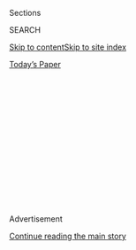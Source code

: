 <div id="app">

<div>

<div>

<div>

<div class="NYTAppHideMasthead css-1q2w90k e1suatyy0">

<div class="section css-ui9rw0 e1suatyy2">

<div class="css-eph4ug er09x8g0">

<div class="css-6n7j50">

</div>

<span class="css-1dv1kvn">Sections</span>

<div class="css-10488qs">

<span class="css-1dv1kvn">SEARCH</span>

</div>

[Skip to content](#site-content)[Skip to site
index](#site-index)

</div>

<div class="css-10698na e1huz5gh0">

</div>

</div>

<div id="masthead-bar-one" class="section hasLinks css-15hmgas e1csuq9d3">

<div class="css-uqyvli e1csuq9d0">

</div>

<div class="css-1uqjmks e1csuq9d1">

</div>

<div class="css-9e9ivx">

[](https://myaccount.nytimes3xbfgragh.onion/auth/login?response_type=cookie&client_id=vi)

</div>

<div class="css-1bvtpon e1csuq9d2">

[Today’s
Paper](https://www.nytimes3xbfgragh.onion/section/todayspaper)

</div>

</div>

</div>

</div>

<div data-aria-hidden="false">

<div id="site-content" data-role="main">

<div>

<div class="css-1aor85t" style="opacity:0.000000001;z-index:-1;visibility:hidden">

<div class="css-1hqnpie">

<div class="css-epjblv">

<span class="css-17xtcya">[Opinion](/section/opinion)</span><span class="css-x15j1o">|</span><span class="css-fwqvlz">The
Court-Martial of Donald J.
Trump</span>

</div>

<div class="css-k008qs">

<div class="css-1iwv8en">

<span class="css-18z7m18"></span>

<div>

</div>

</div>

<span class="css-1n6z4y">https://nyti.ms/2B46slP</span>

<div class="css-1705lsu">

<div class="css-4xjgmj">

<div class="css-4skfbu" data-role="toolbar" data-aria-label="Social Media Share buttons, Save button, and Comments Panel with current comment count" data-testid="share-tools">

  - 
  - 
  - 
  - 
    
    <div class="css-6n7j50">
    
    </div>

  - 
  - 

</div>

</div>

</div>

</div>

</div>

</div>

<div id="NYT_TOP_BANNER_REGION" class="css-13pd83m">

</div>

<div id="top-wrapper" class="css-1sy8kpn">

<div id="top-slug" class="css-l9onyx">

Advertisement

</div>

[Continue reading the main
story](#after-top)

<div class="ad top-wrapper" style="text-align:center;height:100%;display:block;min-height:250px">

<div id="top" class="place-ad" data-position="top" data-size-key="top">

</div>

</div>

<div id="after-top">

</div>

</div>

<div>

<div class="css-v5btjw etb61u70">

<div class="css-v05ibm etb61u71">

[Opinion](/section/opinion)

</div>

</div>

<div id="sponsor-wrapper" class="css-1hyfx7x">

<div id="sponsor-slug" class="css-19vbshk">

Supported by

</div>

[Continue reading the main
story](#after-sponsor)

<div id="sponsor" class="ad sponsor-wrapper" style="text-align:center;height:100%;display:block">

</div>

<div id="after-sponsor">

</div>

</div>

<div class="css-186x18t">

</div>

<div class="css-1vkm6nb ehdk2mb0">

# The Court-Martial of Donald J. Trump

</div>

The intensifying rift between the military and the president demands
attention.

<div class="css-18e8msd">

<div class="css-vp77d3 epjyd6m0">

<div class="css-1p10dcb ey68jwv0" data-aria-hidden="true">

[![Frank
Bruni](https://static01.graylady3jvrrxbe.onion/images/2018/04/03/opinion/frank-bruni/frank-bruni-thumbLarge.png
"Frank Bruni")](https://www.nytimes3xbfgragh.onion/by/frank-bruni)

</div>

<div class="css-1baulvz">

By [<span class="css-1baulvz last-byline" itemprop="name">Frank
Bruni</span>](https://www.nytimes3xbfgragh.onion/by/frank-bruni)

<div class="css-8atqhb">

Opinion Columnist

</div>

</div>

</div>

  - June 15,
    2020

  - 
    
    <div class="css-4xjgmj">
    
    <div class="css-d8bdto" data-role="toolbar" data-aria-label="Social Media Share buttons, Save button, and Comments Panel with current comment count" data-testid="share-tools">
    
      - 
      - 
      - 
      - 
        
        <div class="css-6n7j50">
        
        </div>
    
      - 
      - 
    
    </div>
    
    </div>

</div>

<div class="css-79elbk" data-testid="photoviewer-wrapper">

<div class="css-z3e15g" data-testid="photoviewer-wrapper-hidden">

</div>

<div class="css-1a48zt4 ehw59r15" data-testid="photoviewer-children">

![<span class="css-16f3y1r e13ogyst0" data-aria-hidden="true">President
Trump delivering the commencement address at the United States Military
Academy in West Point, N.Y., on
Saturday.</span><span class="css-cnj6d5 e1z0qqy90" itemprop="copyrightHolder"><span class="css-1ly73wi e1tej78p0">Credit...</span><span><span>Anna
Moneymaker/The New York
Times</span></span></span>](https://static01.graylady3jvrrxbe.onion/images/2020/06/15/opinion/15Bruni/merlin_173507868_b9ad2a5c-2264-4b5f-8a41-593475393afc-articleLarge.jpg?quality=75&auto=webp&disable=upscale)

</div>

</div>

</div>

<div class="section meteredContent css-1r7ky0e" name="articleBody" itemprop="articleBody">

<div class="css-1fanzo5 StoryBodyCompanionColumn">

<div class="css-53u6y8">

The first time I saw President Trump referred to as “[Cadet Bone
Spurs](https://www.cnn.com/2018/02/06/politics/tammy-duckworth-cadet-bone-spurs/index.html)”
I laughed, the second time I smiled and the third time I cringed. It’s
an apt slur, but it lumps him together with all the other politicians
whose military huzzahs contradict their personal histories and whose
insult to our men and women in uniform can be reduced to dodging the
draft.

Trump’s twisted and utterly transactional relationship with America’s
armed forces is a bigger insult than that. For all his lip service to
military service, his actions reveal a crude take on those who perform
it.

And they have led now to a remarkable and remarkably public reappraisal
— even repudiation — of him by people in the armed services, their
leaders and veterans.

Some are finally coming around to a cleareyed view of a corrupt
president. Others are venting a distaste for Trump that they’d
previously downplayed or kept to themselves.

</div>

</div>

<div class="css-1fanzo5 StoryBodyCompanionColumn">

<div class="css-53u6y8">

Even the most dutiful soldier has a breaking point, and even a culture
of deference finds [its moment of
defiance](https://time.com/5849362/military-leaders-denounce-trump/).

Late last week Army Gen. Mark Milley, the chairman of the Joint Chiefs
of Staff, issued an extraordinary apology for his participation in that
awful presidential photo op made possible by the use of tear gas against
peaceful protesters. But as Helene Cooper
[noted](https://www.nytimes3xbfgragh.onion/2020/06/11/us/politics/trump-milley-military-protests-lafayette-square.html?action=click&module=RelatedLinks&pgtype=Article)
in a story in The Times, that’s just one example of an intensifying
friction between the president and military leaders. Many of them don’t
share his opposition to renaming bases that honor Confederate officers
and disagreed with his push to have armed forces quell demonstrations.

“Trump’s Actions Rattle the Military World” was the headline on [a
separate
story](https://www.nytimes3xbfgragh.onion/2020/06/12/us/politics/trump-polls-military-approval.html?smid=tw-share)
in The Times by Jennifer Steinhauer. Her conversations with members of
the military, their families and veterans made clear that they might not
back Trump to the extent that they did in 2016.

Then there are the generals and admirals, silent by custom but [silent
no
more](https://www.cnn.com/2020/06/05/politics/military-leaders-trump-floyd-protests/index.html).
What we’ve seen and heard from them over the past two weeks is
unprecedented in my adult lifetime, a jolting departure from their norm
of mutely supporting a sitting president, no matter their differences
with him.

Trump has been [denounced by Marine Corps Gen. James
Mattis](https://www.theatlantic.com/politics/archive/2020/06/james-mattis-denounces-trump-protests-militarization/612640/)
and reprimanded by Marine Corps Gen. John Kelly, both of whom held top
jobs in his administration. “I think we need to look harder at who we
elect,” [Kelly said](https://www.youtube.com/watch?v=_zAu3cZdQVQ) in an
interview for the online platform SALT Talks.

</div>

</div>

<div class="css-1fanzo5 StoryBodyCompanionColumn">

<div class="css-53u6y8">

Trump has been upbraided by Navy Adm. Mike Mullen and Air Force Gen.
Richard Myers, each of whom served as the chairman of the Joint Chiefs
of Staff under President George W. Bush. “I’m glad I don’t have to
advise this president,” [Myers
said](https://www.cnn.com/2020/06/04/politics/trump-protests-former-joint-chiefs-chairman-cnntv/index.html)
in a CNN interview.

Together these admonishments amount to a metaphoric court-martial of the
commander in chief.

<div class="css-1q1hscp">

<div class="css-1xk4eoy">

<div id="FB">

</div>

</div>

</div>

Trump campaigned by arguing that presidents before him had abused the
military by deploying troops to places — Iraq, Afghanistan — where the
justification was suspect, the mission ill-fated and the end point
invisible. He promised to avoid such costly entanglements while
nonetheless spending more on military equipment. He wanted lots of it
and he wanted it to gleam, just like his casinos. He told members of the
armed forces that they’d never known a friend like him in the White
House.

But what a nasty tongue and temper this friend has. At the start of his
candidacy, he grossly mocked John McCain, who had been tortured for
years in North Vietnam, by saying that he preferred war heroes who
didn’t get captured.

He praised generals, sure, but only to assert his superiority to them.
“I know more about ISIS than the generals do — believe me,” he said at
one point in his candidacy, a cockamamie coda to his earlier boast that
“there’s nobody bigger or better at the military than I am.”

He [attacked Gold Star
families](https://www.npr.org/2017/10/23/559558075/trump-call-controversy-renews-spotlight-on-gold-star-families),
rage-tweeting against the father of Army Capt. Humayun Khan, who was
killed in Iraq, and the widow of Army Sgt. La David Johnson, who was
killed in Niger. They had dared to criticize him, and he put his vanity
over their grief.

There’s no reverence in Trump, only convenience and expedience. Nearly
two years and a hell of a lot of golf passed between his inauguration
and the first time he could rouse himself [to visit
troops](https://www.nytimes3xbfgragh.onion/2018/12/26/us/politics/trump-iraq-troops-visit.html)
in a foreign combat zone.

</div>

</div>

<div class="css-1fanzo5 StoryBodyCompanionColumn">

<div class="css-53u6y8">

During an earlier trip abroad in late 2018, he [abruptly
canceled](https://www.politico.eu/article/donald-trump-rain-world-war-1-castigated-for-missing-event-paris-armistice/)
his participation in an event at an American cemetery and World War I
memorial in France when rain meant that he’d have to drive instead of
taking a quicker helicopter flight.

The following year, again in France, he used the commemoration of the
75th anniversary of the D-Day invasion in [Normandy as the
backdrop](https://www.nytimes3xbfgragh.onion/2019/06/06/world/europe/trump-france-dday.html)
for an interview in which he called Robert Mueller “a fool” and Nancy
Pelosi “a disaster.” Everything to Trump is show business, and the
graves of warriors are fitting props for a tirade on Fox News.

Trump approaches and appraises the military as he does all else: *What’s
in it for me?* He needlessly sent troops to our southern border in the
fall of 2018 because it advanced a narrative, which he contrived to help
the Republican Party in the midterms, that America was being threatened
by an invasion of migrants.

“My military,” [he has
said](https://www.businessinsider.com/trump-my-generals-my-military-2017-10),
and it’s no slip of the tongue. He sees the military as a vessel for his
own glorification, to which end he openly yearned for a military parade
in Washington, a titanic tribute to all the metal and munitions under
*his* control.

“My generals,” he has also said, referring to the bevy of them — Mattis,
his first defense secretary; Kelly, his second chief of staff; Army Lt.
Gen. Michael Flynn, his first national security adviser; Army Lt. Gen.
H.R. McMaster, his second — with which he stocked his administration.
The phrase is the giveaway that, to him, they were trophies, their stars
and medals merely ornaments on his ego.

And they were meant to defer, lest there be doubt of his own dominance.
So he lied not only about firing Mattis, who in fact resigned, but also
about having given him the nickname “Mad Dog.”

</div>

</div>

<div>

</div>

<div class="css-1fanzo5 StoryBodyCompanionColumn">

<div class="css-53u6y8">

For Trump the military is a commercial enterprise and commodity. His
complaints about N.A.T.O. boil down to balance sheets, focusing on the
*financial* disparity between the United States’s military contribution
and other countries’, as if our servicemen and servicewomen are service
providers.

</div>

</div>

<div class="css-1fanzo5 StoryBodyCompanionColumn">

<div class="css-53u6y8">

They rightly see themselves as more than that — and as more than the
brutes of Trump’s childish imagination. Last November he [cleared three
members](https://www.nytimes3xbfgragh.onion/2019/11/15/us/trump-pardons.html)
of the armed forces who had been accused or convicted of war crimes. He
did so *against* the wishes of Defense Secretary Mark Esper and Army
Secretary Ryan McCarthy, who worried about the military code of justice
being undermined.

Code? Justice? Trump thinks and speaks in the language of wins, losses,
brawn and bloodshed. He only pantomimes principle. His supposed
reluctance to send troops into foreign lands gave way over recent weeks
to his readiness to have them occupy our own land and engage in combat
with their fellow Americans.

That he didn’t expect them to push back proves how little he understands
them and how far short he sells them. They bring more than muscle to
what they do. They bring heart, soul and intellect. Which is more than
can be said for their commander in chief.

*I invite you to sign up for my free* [*weekly email
newsletter*](https://www.nytimes3xbfgragh.onion/newsletters/frank-bruni)*.
You can follow me on Twitter
(*[*@FrankBruni*](https://twitter.com/FrankBruni)*).*

*Listen to* [*“The Argument”
podcast*](https://www.nytimes3xbfgragh.onion/column/the-argument) *every
Thursday morning, with Ross Douthat, Michelle Goldberg and me.*

</div>

</div>

</div>

<div>

</div>

<div>

</div>

<div>

</div>

<div>

<div id="bottom-wrapper" class="css-1ede5it">

<div id="bottom-slug" class="css-l9onyx">

Advertisement

</div>

[Continue reading the main
story](#after-bottom)

<div id="bottom" class="ad bottom-wrapper" style="text-align:center;height:100%;display:block;min-height:90px">

</div>

<div id="after-bottom">

</div>

</div>

</div>

</div>

</div>

## Site Index

<div>

</div>

## Site Information Navigation

  - [© <span>2020</span> <span>The New York Times
    Company</span>](https://help.nytimes3xbfgragh.onion/hc/en-us/articles/115014792127-Copyright-notice)

<!-- end list -->

  - [NYTCo](https://www.nytco.com/)
  - [Contact
    Us](https://help.nytimes3xbfgragh.onion/hc/en-us/articles/115015385887-Contact-Us)
  - [Work with us](https://www.nytco.com/careers/)
  - [Advertise](https://nytmediakit.com/)
  - [T Brand Studio](http://www.tbrandstudio.com/)
  - [Your Ad
    Choices](https://www.nytimes3xbfgragh.onion/privacy/cookie-policy#how-do-i-manage-trackers)
  - [Privacy](https://www.nytimes3xbfgragh.onion/privacy)
  - [Terms of
    Service](https://help.nytimes3xbfgragh.onion/hc/en-us/articles/115014893428-Terms-of-service)
  - [Terms of
    Sale](https://help.nytimes3xbfgragh.onion/hc/en-us/articles/115014893968-Terms-of-sale)
  - [Site
    Map](https://spiderbites.nytimes3xbfgragh.onion)
  - [Help](https://help.nytimes3xbfgragh.onion/hc/en-us)
  - [Subscriptions](https://www.nytimes3xbfgragh.onion/subscription?campaignId=37WXW)

</div>

</div>

</div>

</div>
